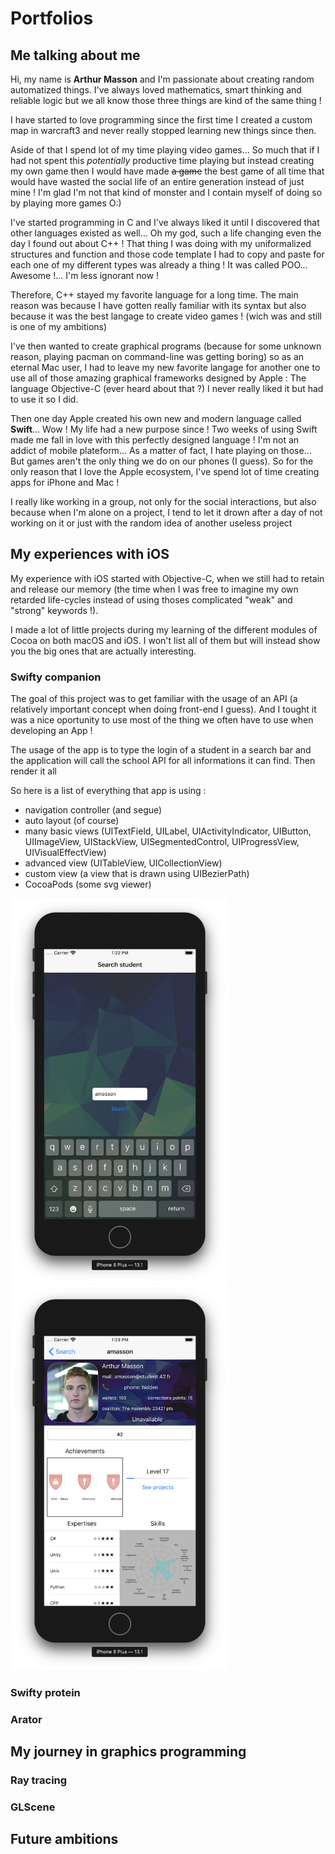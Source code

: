# Portfolios

## Me talking about me

Hi, my name is **Arthur Masson** and I'm passionate about creating random automatized things.
I've always loved mathematics, smart thinking and reliable logic but we all know those three things are kind of the same thing !

I have started to love programming since the first time I created a custom map in warcraft3 and never really stopped learning new things since then.

Aside of that I spend lot of my time playing video games...
So much that if I had not spent this *potentially* productive time playing but instead creating my own game then I would have made ~~a game~~ the best game of all time that would have wasted the social life of an entire generation instead of just mine ! I'm glad I'm not that kind of monster and I contain myself of doing so by playing more games O:)

I've started programming in C and I've always liked it until I discovered that other languages existed as well... Oh my god, such a life changing even the day I found out about C++ !
That thing I was doing with my uniformalized structures and function and those code template I had to copy and paste for each one of my different types was already a thing ! It was called POO... Awesome !... I'm less ignorant now !

Therefore, C++ stayed my favorite language for a long time. The main reason was because I have gotten really familiar with its syntax but also because it was the best langage to create video games ! (wich was and still is one of my ambitions)

I've then wanted to create graphical programs (because for some unknown reason, playing pacman on command-line was getting boring) so as an eternal Mac user, I had to leave my new favorite langage for another one to use all of those amazing graphical frameworks designed by Apple : The language Objective-C (ever heard about that ?) I never really liked it but had to use it so I did.

Then one day Apple created his own new and modern language called **Swift**...
Wow ! My life had a new purpose since ! Two weeks of using Swift made me fall in love with this perfectly designed language !
I'm not an addict of mobile plateform... As a matter of fact, I hate playing on those... But games aren't the only thing we do on our phones (I guess).
So for the only reason that I love the Apple ecosystem, I've spend lot of time creating apps for iPhone and Mac !

I really like working in a group, not only for the social interactions, but also because when I'm alone on a project, I tend to let it drown after a day of not working on it or just with the random idea of another useless project

## My experiences with iOS

My experience with iOS started with Objective-C, when we still had to retain and release our memory (the time when I was free to imagine my own retarded life-cycles instead of using thoses complicated "weak" and "strong" keywords !).

I made a lot of little projects during my learning of the different modules of Cocoa on both macOS and iOS. I won't list all of them but will instead show you the big ones that are actually interesting.

### Swifty companion

The goal of this project was to get familiar with the usage of an API (a relatively important concept when doing front-end I guess). And I tought it was a nice oportunity to use most of the thing we often have to use when developing an App !

The usage of the app is to type the login of a student in a search bar and the application will call the school API for all informations it can find.
Then render it all

So here is a list of everything that app is using :
- navigation controller (and segue)
- auto layout (of course)
- many basic views (UITextField, UILabel, UIActivityIndicator, UIButton, UIImageView, UIStackView, UISegmentedControl, UIProgressView, UIVisualEffectView)
- advanced view (UITableView, UICollectionView)
- custom view (a view that is drawn using UIBezierPath)
- CocoaPods (some svg viewer)

<img src="images/SwiftyCompanion/HomeScreen.png" width=350> <img src="images/SwiftyCompanion/StudentScreen.png" width=350>

### Swifty protein

### Arator

## My journey in graphics programming


### Ray tracing

### GLScene

## Future ambitions
